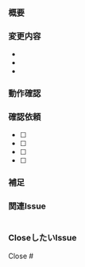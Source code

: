 ### 概要
<!-- このPRで何を変更したかを簡潔に -->

### 変更内容
<!-- 具体的な変更点を箇条書きで -->
- 
- 
- 

### 動作確認
<!-- スクリーンショットや動作確認の結果 -->

### 確認依頼
<!-- レビュー時に確認してほしいポイント -->
- [ ] 
- [ ] 
- [ ] 
- [ ] 

### 補足
<!-- レビュアーに伝えたいことがあれば -->

### 関連Issue
<!-- 関連するIssueがあれば -->
#

### CloseしたいIssue
Close #
